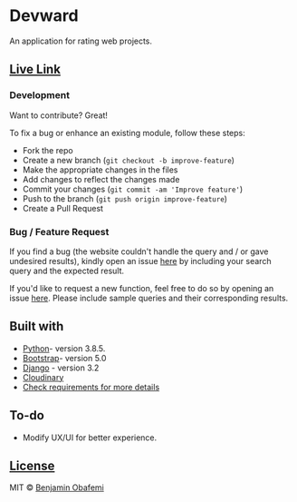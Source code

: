 # Devward
An application for rating web projects.


## [Live Link](https://devward.herokuapp.com/)

### Development

Want to contribute? Great!

To fix a bug or enhance an existing module, follow these steps:

- Fork the repo
- Create a new branch (`git checkout -b improve-feature`)
- Make the appropriate changes in the files
- Add changes to reflect the changes made
- Commit your changes (`git commit -am 'Improve feature'`)
- Push to the branch (`git push origin improve-feature`)
- Create a Pull Request

### Bug / Feature Request

If you find a bug (the website couldn't handle the query and / or gave undesired results), kindly open an issue [here](https://github.com/benjaminbills/devward/issues/new) by including your search query and the expected result.

If you'd like to request a new function, feel free to do so by opening an issue [here](https://github.com/benjaminbills/devward/issues/new). Please include sample queries and their corresponding results.

## Built with

- [Python](https://www.python.org/)- version 3.8.5.
- [Bootstrap](https://getbootstrap.com/)- version 5.0
- [Django](https://www.djangoproject.com/) - version 3.2
- [Cloudinary](https://cloudinary.com/)
- [Check requirements for more details](https://github.com/benjaminbills/devward/blob/master/requirements.txt)

## To-do

- Modify UX/UI for better experience.

## [License](https://github.com/benjaminbills/devward/blob/master/License)

MIT © [Benjamin Obafemi ](https://github.com/benjaminbills)
